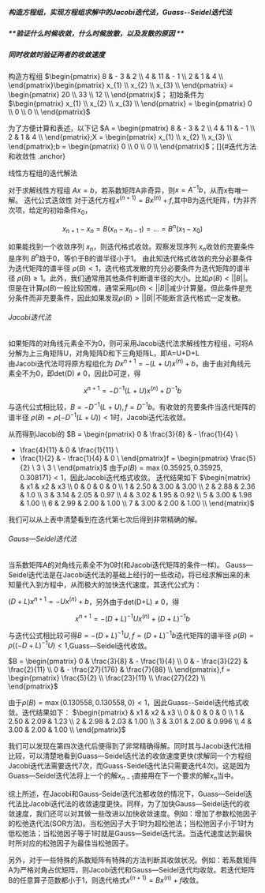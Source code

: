 ##### **构造方程组，实现方程组求解中的Jacobi迭代法，Guass--Seidel迭代法**

##### **验证什么时候收敛，什么时候放散，以及发散的原因 **

##### **同时收敛时验证两者的收敛速度**

构造方程组 $\begin{pmatrix}
8 & - 3 & 2 \\
4 & 11 & - 1 \\
2 & 1 & 4 \\
\end{pmatrix}\begin{pmatrix}
x_{1} \\
x_{2} \\
x_{3} \\
\end{pmatrix} = \begin{pmatrix}
20 \\
33 \\
12 \\
\end{pmatrix}$； 初始条件为 $\begin{pmatrix}
x_{1} \\
x_{2} \\
x_{3} \\
\end{pmatrix} = \begin{pmatrix}
0 \\
0 \\
0 \\
\end{pmatrix}$

为了方便计算和表述，以下记 $A = \begin{pmatrix}
8 & - 3 & 2 \\
4 & 11 & - 1 \\
2 & 1 & 4 \\
\end{pmatrix};X = \begin{pmatrix}
x_{1} \\
x_{2} \\
x_{3} \\
\end{pmatrix};b = \begin{pmatrix}
0 \\
0 \\
0 \\
\end{pmatrix}$；[]{#迭代方法和收敛性 .anchor}

线性方程组的迭代解法

对于求解线性方程组
$Ax = b$，若系数矩阵A非奇异，则$x = A^{- 1}b$，从而x有唯一解。
迭代公式迭敛性
对于迭代方程$x^{(n + 1)} = Bx^{(n)} + f$,其中B为迭代矩阵，f为非齐次项，给定的初始条件$x_{0}$，

$$x_{n + 1} - x_{n} = B(x_{n} - x_{n - 1}) = \ldots = B^{n}(x_{1} - x_{0})$$

如果能找到一个收敛序列 $x_{n}$，则迭代格式收敛。观察发现序列
$x_{n}$收敛的充要条件是序列 $B^{n}$趋于0，等价于B的谱半径小于1。
由此知迭代格式收敛的充分必要条件为迭代矩阵的谱半径
$\rho\left( B \right) < 1$，迭代格式发散的充分必要条件为迭代矩阵的谱半径
$\rho\left( B \right) \geq 1$。此外，我们通常用其他条件判断谱半径的大小。比如$\rho\left( B \right) < \left| \left| B \right| \right|$。但是在计算$\rho(B)$一般比较困难，通常采用$\rho\left( B \right) < ||B||$减少计算量。但此条件是充分条件而非充要条件，因此如果发现$\rho\left( B \right) > ||B||$不能断言迭代格式一定发散。

###### Jacobi迭代法

如果矩阵的对角线元素全不为0，则可采用Jacobi迭代法求解线性方程组，可将A分解为上三角矩阵U，对角矩阵D和下三角矩阵L，即A=U+D+L\
由Jacobi迭代法可将原方程组化为
$Dx^{n + 1} = - (L + U)x^{(n)} + b$，由于由对角线元素全不为0，即det(D)
$\neq$ 0，因此D可逆，得

$$x^{n + 1} = - D^{- 1}(L + U)x^{(n)} + D^{- 1}b$$

与迭代公式相比较，$B = - D^{- 1}(L + U),f = D^{- 1}b$。有收敛的充要条件当迭代矩阵的谱半径
$\rho(B) = \rho( - D^{- 1}(L + U)) < 1$时，Jacobi迭代法收敛。

从而得到Jacobi的 $B = \begin{pmatrix}
0 & \frac{3}{8} & - \frac{1}{4} \\
 - \frac{4}{11} & 0 & \frac{1}{11} \\
 - \frac{1}{2} & - \frac{1}{4} & 0 \\
\end{pmatrix}f = \begin{pmatrix}
\frac{5}{2} \\
3 \\
3 \\
\end{pmatrix}$
由于$\rho(B) = \max\{ 0.35925,0.35925,0.308171\} < 1$，因此Jacobi迭代格式收敛。
迭代结果如下 $\begin{matrix}
 & x1 & x2 & x3 \\
0 & 0 & 0 & 0 \\
1 & 2.50 & 3.00 & 3.00 \\
2 & 2.88 & 2.36 & 1.0 \\
3 & 3.14 & 2.05 & 0.97 \\
4 & 3.02 & 1.95 & 0.92 \\
5 & 3.00 & 1.98 & 1.00 \\
6 & 2.99 & 2.00 & 1.00 \\
7 & 3.00 & 2.00 & 1.00 \\
\end{matrix}$

我们可以从上表中清楚看到在迭代第七次后得到非常精确的解。

###### Gauss—Seidel迭代法 

当系数矩阵A的对角线元素全不为0时(和Jacobi迭代矩阵的条件一样)。
Gauss—Seidel迭代法是在Jacobi迭代法的基础上经行的一些改动，将已经求解出来的未知量代入到方程中，从而极大的加快迭代速度。其迭代公式为：

$(D + L)x^{n + 1} = - Ux^{(n)} + b$，另外由于det(D+L) $\neq$ 0，得

$$x^{n + 1} = - (D + L)^{- 1}Ux^{(n)} + (D + L)^{- 1}b$$

与迭代公式相比较可得$B = - (D + L)^{- 1}U,f = (D + L)^{- 1}b$迭代矩阵的谱半径
$\rho(B) = \rho(( - D + L)^{- 1}U) < 1$,Guass—Seidel迭代收敛。

$B = \begin{pmatrix}
0 & \frac{3}{8} & - \frac{1}{4} \\
0 & - \frac{3}{22} & \frac{2}{11} \\
0 & - \frac{27}{176} & \frac{7}{88} \\
\end{pmatrix},f = \begin{pmatrix}
\frac{5}{2} \\
\frac{23}{11} \\
\frac{27}{22} \\
\end{pmatrix}$

由于$\rho(B) = \max\{ 0.130558,0.130558,0\} < 1$，因此Guass--Seidel迭代格式收敛。迭代结果如下：
$\begin{pmatrix}
 & x1 & x2 & x3 \\
0 & 0 & 0 & 0 \\
1 & 2.50 & 2.09 & 1.23 \\
2 & 2.98 & 2.03 & 1.00 \\
3 & 3.01 & 2.00 & 0.996 \\
4 & 3.00 & 2.00 & 1.00 \\
\end{pmatrix}$

我们可以发现在第四次迭代后便得到了非常精确得解。同时其与Jacobi迭代法相比较，可以清楚地看到Guass—Seidel迭代法的收敛速度更快(求解同一个方程组Jacobi迭代法需要迭代7次，而Guass-Seidel迭代法只需要迭代4次)。这是因为Guass—Seidel迭代法将上一个的解$x_{n - 1}$直接用在下一个要求的解$x_{n}$当中。

综上所述，在Jacobi和Gauss-Seidel迭代法都收敛的情况下，Guass—Seidel迭代法比Jacobi迭代法的收敛速度更快。同样，为了加快Gauss—Seidel迭代的收敛速度，我们还可以对其做一些改进以加快收敛速度。例如：增加了参数松弛因子的松弛迭代法(SOR方法)。当松弛因子大于1时为超松弛法；当松弛因子小于1时为低松弛法；当松弛因子等于1时就是Gauss—Seidel迭代法。当迭代速度达到最快时所对应的松弛因子为最佳当松弛因子。

另外，对于一些特殊的系数矩阵有特殊的方法判断其收敛状况。例如：若系数矩阵A为严格对角占优矩阵，则Jacobi迭代和Gauss—Seidel迭代均收敛。若迭代矩阵B的任意算子范数都小于1，则迭代格式$x^{(n + 1)} = Bx^{(n)} + f$收敛。
